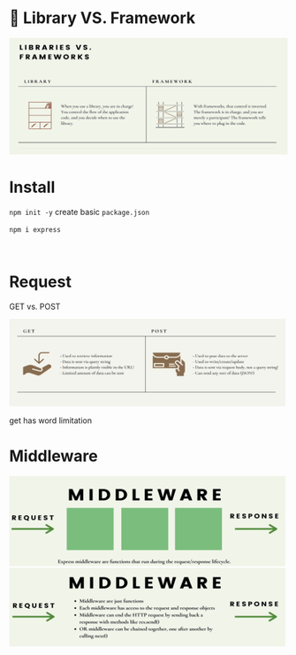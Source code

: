 # 💜 Library VS. Framework

<img src="../images/Back-end/library-framework.png">

# Install

`npm init -y` create basic `package.json`

`npm i express`

<br>

# Request

GET vs. POST

<img src="../images/Back-end/get post.png" width="500">

get has word limitation

# Middleware

<img src="../images/Back-end/middleware.png" width="500">
<img src="../images/Back-end/middleware1.png" width="500">
